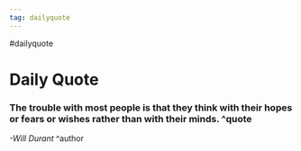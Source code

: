 ```yaml
---
tag: dailyquote
---
```


#dailyquote

# Daily Quote

### The trouble with most people is that they think with their hopes or fears or wishes rather than with their minds. ^quote
*-Will Durant* ^author
